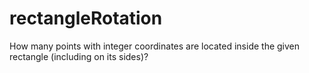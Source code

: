# rectangleRotation
How many points with integer coordinates are located inside the given rectangle (including on its sides)?
